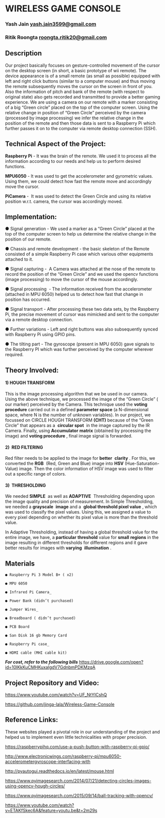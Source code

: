 # WIRELESS GAME CONSOLE

### Yash Jain           yash.jain3599@gmail.com
### Ritik Roongta       roongta.ritik20@gmail.com

## Description


Our​ project basically focuses on gesture-controlled movement of
the cursor on the desktop screen (in short, a basic prototype of
wii remote).
The device appearance is of a small remote (as small as possible)
equipped with left and right click buttons (similar to a computer
mouse) and thus moving the remote subsequently moves the
cursor on the screen in front of you. Also the information of
pitch and bank of the remote (with respect to original state) also
gets recorded and transmitted to provide a better gaming
experience.
We are using a camera on our remote with a marker consisting
of a big “Green circle” placed on the top of the computer screen.
Using the relative change in position of “Green Circle” perceived
by the camera (processed by image processing) we infer the
relative change in the position of the remote and then those data
is sent to a Raspberry Pi which further passes it on to the
computer via remote desktop connection (SSH).


## Technical Aspect of the Project:

**Raspberry Pi** - It was the brain of the remote. We used it to process
all the information according to our needs and help us to perform
desired functions.

**MPU6050** - It was used to get the accelerometer and gyrometric
values. Using them, we could detect how fast the remote move and
accordingly move the cursor.

**PiCamera** - ​ It was used to detect the Green Circle and using its
relative position w.r.t. camera, the cursor was accordingly moved.

## Implementation:

● Signal generation - We used a marker as a “Green Circle”
placed at the top of the computer screen to help us determine
the relative change in the position of our remote.

● Chassis and remote development - the basic skeleton of the
Remote consisted of a simple Raspberry Pi case which various
other equipments attached to it.

● Signal capturing - ​ A Camera was attached at the nose of the
remote to record the position of the “Green Circle” and we used
the opencv functions (image processing) to move the cursor of
the mouse accordingly.

● Signal processing ​ - The​ information received from the
accelerometer (attached in MPU 6050) helped us to detect how
fast that change in position has occurred.

● Signal transport - ​After processing these two data sets, by the
Raspberry Pi, the precise movement of cursor was mimicked
and sent to the computer via a remote desktop connection.

● Further variations - Left and right buttons was also
subsequently synced with Raspberry Pi using GPIO pins.

● The tilting part  - The gyroscope (present in MPU 6050) gave
signals to the Raspberry PI which was further perceived by the
computer wherever required.

## Theory Involved:

#### 1) HOUGH TRANSFORM

This is the image processing algorithm that we be used in our
camera. 
Using the above technique, we processed the image of the
“Green Circle” ( our marker) perceived by the Camera.
This technique used the  **voting procedure** carried out in a defined
**parameter space** (a N-dimensional space, where N is the number of
unknown variables).
In our project, we focussed on CIRCLE HOUGH TRANSFORM
**(CHT)** because of the “Green Circle” that appears as a ​ **circular
spot** ​ in the image captured by the IR Camera.
Finally, using **Accumulator** ​ **matrix** (obtained by processing the
image) and ​ **voting procedure** ​, final image signal is forwarded.

#### 2) ​ RED FILTERING

Red filter needs to be applied to the image for **better** ​ **clarity** ​. For this,
we converted the **RGB** ​ (Red,​ Green and Blue) image​ into ​ **HSV**
(Hue-Saturation-Value) ​image. Then the color information of HSV
image was used to filter out a specific range of colors.

#### 3) ​ THRESHOLDING

We needed **SIMPLE** ​ as well as **ADAPTIVE** ​ Thresholding depending
upon the image quality and precision of measurement.
In Simple Thresholding, we needed a **grayscale** ​ **image** and a ​ **global
threshold pixel value** ​, which was used to​ classify the pixel values.
Using this, we assigned a value to every pixel depending on whether
its pixel value is more than the threshold value.

In Adaptive Thresholding, instead of having a global threshold value
for the entire image, we have, a **particular** ​ **threshold** value for **small** ​
**regions** in the image resulting in different thresholds for different
regions and it gave better results for images with **varying** ​
**illumination** ​.


## Materials
```
● Raspberry Pi 3 Model B+ ( x2)

● MPU 6050

● Infrared Pi Camera_

● Power Bank (didn’t purchased)

● Jumper Wires_

● Breadboard ( didn’t purchased)

● PCB Board

● San Disk 16 gb Memory Card

● Raspberry Pi case_

● HDMI cable (MHI cable kit)
```
**_For cost, refer to the following bills_**
https://drive.google.com/open?id=10lKkKuCMHKuxaIgdV7GdnbmPDKMzqA


## Project Repository and Video:

https://www.youtube.com/watch?v=UF_NtYICshQ

https://github.com/jinga-lala/Wireless-Game-Console

## Reference Links:

These websites played a pivotal role in our understanding of the
project and helped us to implement even little technicalities with
proper precision.

https://raspberrypihq.com/use-a-push-button-with-raspberry-pi-gpio/

http://www.electronicwings.com/raspberry-pi/mpu6050-accelerometergyroscope-interfacing-with

http://pyautogui.readthedocs.io/en/latest/mouse.html

https://www.pyimagesearch.com/2014/07/21/detecting-circles-images-using-opencv-hough-circles/

https://www.pyimagesearch.com/2015/09/14/ball-tracking-with-opencv/

https://www.youtube.com/watch?v=ETAKfSkec6A&feature=youtu.be&t=2m29s




